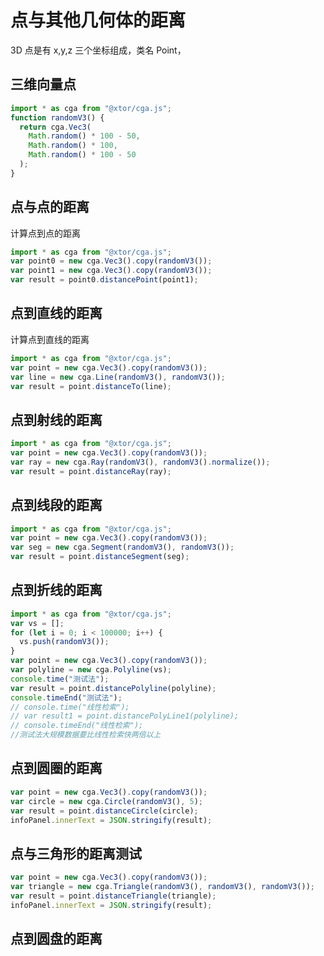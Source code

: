 # 点与其他几何体的距离

3D 点是有 x,y,z 三个坐标组成，类名 Point，

## 三维向量点

```js
import * as cga from "@xtor/cga.js";
function randomV3() {
  return cga.Vec3(
    Math.random() * 100 - 50,
    Math.random() * 100,
    Math.random() * 100 - 50
  );
}
```

## 点与点的距离

计算点到点的距离

<div></div>
<ClientOnly>
<distance geo0 = "Vec3" geo1 = "Vec3"></distance> 
</ClientOnly>

```javascript
import * as cga from "@xtor/cga.js";
var point0 = new cga.Vec3().copy(randomV3());
var point1 = new cga.Vec3().copy(randomV3());
var result = point0.distancePoint(point1);
```

## 点到直线的距离

计算点到直线的距离

<div></div>
<ClientOnly>
<distance geo0 = "Vec3" geo1 = "Line"></distance> 
</ClientOnly>

```javascript
import * as cga from "@xtor/cga.js";
var point = new cga.Vec3().copy(randomV3());
var line = new cga.Line(randomV3(), randomV3());
var result = point.distanceTo(line);
```

## 点到射线的距离

<div></div>
<ClientOnly>
<distance geo0 = "Vec3" geo1 = "Ray"></distance> 
</ClientOnly>

```javascript
import * as cga from "@xtor/cga.js";
var point = new cga.Vec3().copy(randomV3());
var ray = new cga.Ray(randomV3(), randomV3().normalize());
var result = point.distanceRay(ray);
```

## 点到线段的距离

<div></div>
<ClientOnly>
<distance geo0 = "Vec3" geo1 = "Segment"></distance> 
</ClientOnly>

```javascript
import * as cga from "@xtor/cga.js";
var point = new cga.Vec3().copy(randomV3());
var seg = new cga.Segment(randomV3(), randomV3());
var result = point.distanceSegment(seg);
```

## 点到折线的距离

<div></div>
<ClientOnly>
<distance geo0 = "Vec3" geo1 = "Polyline"></distance> 
</ClientOnly>

```javascript
import * as cga from "@xtor/cga.js";
var vs = [];
for (let i = 0; i < 100000; i++) {
  vs.push(randomV3());
}
var point = new cga.Vec3().copy(randomV3());
var polyline = new cga.Polyline(vs);
console.time("测试法");
var result = point.distancePolyline(polyline);
console.timeEnd("测试法");
// console.time("线性检索");
// var result1 = point.distancePolyLine1(polyline);
// console.timeEnd("线性检索");
//测试法大规模数据要比线性检索快两倍以上
```

## 点到圆圈的距离

<div></div>
<ClientOnly>
<distance geo0 = "Vec3" geo1 = "Circle"></distance> 
</ClientOnly>

```javascript
var point = new cga.Vec3().copy(randomV3());
var circle = new cga.Circle(randomV3(), 5);
var result = point.distanceCircle(circle);
infoPanel.innerText = JSON.stringify(result);
```

## 点与三角形的距离测试

<div></div>
<ClientOnly>
<distance geo0 = "Vec3" geo1 = "Triangle"></distance> 
</ClientOnly>

```javascript
var point = new cga.Vec3().copy(randomV3());
var triangle = new cga.Triangle(randomV3(), randomV3(), randomV3());
var result = point.distanceTriangle(triangle);
infoPanel.innerText = JSON.stringify(result);
```

## 点到圆盘的距离

<div></div>
<ClientOnly>
<distance geo0 = "Vec3" geo1 = "Disk"></distance> 
</ClientOnly>

<!-- <click-to-copy :info="loadingTag" /> -->
